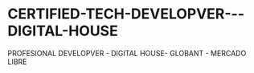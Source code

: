 # CERTIFIED-TECH-DEVELOPVER---DIGITAL-HOUSE
PROFESIONAL DEVELOPVER - DIGITAL HOUSE- GLOBANT - MERCADO LIBRE
